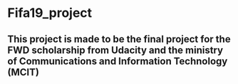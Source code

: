 # Fifa19_project
## This project is made to be the final project for the FWD scholarship from Udacity and the ministry of Communications and Information Technology (MCIT) 

